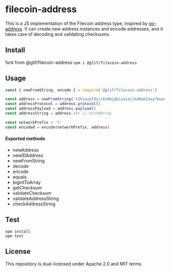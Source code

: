 # filecoin-address

This is a JS implementation of the Filecoin address type, inspired by [go-address](https://github.com/filecoin-project/go-address). It can create new address instances and encode addresses, and it takes care of decoding and validating checksums.

## Install
fork from @glif/filecoin-address
`npm i @glif/filecoin-address`

## Usage

```js
const { newFromString, encode } = require('@glif/filecoin-address')

const address = newFromString('t1hvuzpfdycc6z6mjgbiyaiojikd6wk2vwy7muuei')
const addressProtocol = address.protocol()
const addressPayload = address.payload()
const addressString = address.str // Uint8Array

const networkPrefix = 't'
const encoded = encode(networkPrefix, address)
```

#### Exported methods

- newAddress
- newIDAddress
- newFromString
- decode
- encode
- equals
- bigintToArray
- getChecksum
- validateChecksum
- validateAddressString
- checkAddressString

## Test

`npm install`<br/>
`npm test`

## License

This repository is dual-licensed under Apache 2.0 and MIT terms.

